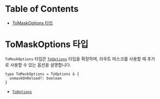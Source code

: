 # Table of Contents

- [ToMaskOptions 타입](#tomaskoptions-타입)

# ToMaskOptions 타입

`ToMaskOptions` 타입은 [`ToOptions`](./ToOptionsType.md) 타입을 확장하며, 라우트 마스크를 사용할 때 추가로 사용할 수 있는 옵션을 설명합니다.

```tsx
type ToMaskOptions = ToOptions & {
  unmaskOnReload?: boolean
}
```

- [`ToOptions`](./ToOptionsType.md)


